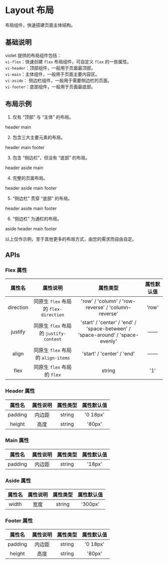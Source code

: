 <style lang="scss">
.vi-flex-demo {
  .vi-header,
  .vi-footer { 
    background-color: #e0cbf9;
  }
  .vi-main { 
    padding: 100px 0;
    background-color: #cba7f8; 
  }
  .vi-aside { 
    padding: 100px 18px;
    background-color: #d6c1ef;
  }
  .vi-header,
  .vi-main,
  .vi-aside,
  .vi-footer {
    display: flex;
    justify-content: center;
    align-items: center;
  }
  &:not(:nth-child(1)) {
    border: none;
  }
}
</style>

# Layout 布局

布局组件，快速搭建页面主体结构。

## 基础说明

violet 提供的布局组件包括：<br />
`vi-flex`：快速创建 `flex` 布局组件，可自定义 `flex` 的一些属性。 <br />
`vi-header`：顶部组件，一般用于页面最顶部。 <br />
`vi-main`：主体组件，一般用于页面主要内容区。 <br />
`vi-aside`： 侧边栏组件，一般用于需要侧边栏的页面。 <br />
`vi-footer`：底部组件，一般用于页面最底部。

## 布局示例

1. 仅有 “顶部” 与 “主体” 的布局。

<div class="examples">
  <vi-flex class="vi-flex-demo" direction="column">
    <vi-header>header</vi-header>
    <vi-main>main</vi-main>
  </vi-flex>
</div>

2. 包含三大主要元素的布局。

<div class="examples">
  <vi-flex class="vi-flex-demo" direction="column">
    <vi-header>header</vi-header>
    <vi-main>main</vi-main>
    <vi-footer>footer</vi-footer>
  </vi-flex>
</div>

3. 包含 “侧边栏”，但没有 “底部” 的布局。

<div class="examples">
  <vi-flex class="vi-flex-demo" direction="column">
    <vi-header>header</vi-header>
    <vi-flex class="vi-flex-demo">
      <vi-aside>aside</vi-aside>
      <vi-main>main</vi-main>
    </vi-flex>
  </vi-flex>
</div>

4. 完整的页面布局。

<div class="examples">
  <vi-flex class="vi-flex-demo" direction="column">
    <vi-header>header</vi-header>
    <vi-flex class="vi-flex-demo">
      <vi-aside>aside</vi-aside>
      <vi-main>main</vi-main>
    </vi-flex>
    <vi-footer>footer</vi-footer>
  </vi-flex>
</div>

5. “侧边栏” 贯穿 “底部” 的布局。

<div class="examples">
  <vi-flex class="vi-flex-demo" direction="column">
    <vi-header>header</vi-header>
    <vi-flex class="vi-flex-demo">
      <vi-aside>aside</vi-aside>
      <vi-flex direction="column">
        <vi-main>main</vi-main>
        <vi-footer>footer</vi-footer>
      </vi-flex>
    </vi-flex>
  </vi-flex>
</div>

6. “侧边栏” 为通栏的布局。

<div class="examples">
  <vi-flex class="vi-flex-demo">
    <vi-aside>aside</vi-aside>
    <vi-flex class="vi-flex-demo" direction="column">
      <vi-header>header</vi-header>
      <vi-flex direction="column">
        <vi-main>main</vi-main>
        <vi-footer>footer</vi-footer>
      </vi-flex>
    </vi-flex>
  </vi-flex>
</div>

以上仅作示例，至于其他更多的布局方式，由您的需求而自由自定。

## APIs

### Flex 属性

| 属性名 | 属性说明 | 属性类型 | 属性默认值 |
| :---: | :---: | :---: | :---: |
| direction | 同原生 `flex` 布局的 `flex-direction` | 'row' / 'column' / 'row-reverse' / 'column-reverse' | 'row' |
| justify | 同原生 `flex` 布局的 `justify-content` | 'start' / 'center' / 'end' / 'space-between' / 'space-around' / 'space-evenly' | —— |
| align | 同原生 `flex` 布局的 `align-items` | 'start' / 'center' / 'end' | —— |
| flex | 同原生 `flex` 布局的 `flex` | string | '1' |

### Header 属性

| 属性名 | 属性说明 | 属性类型 | 属性默认值 |
| :---: | :---: | :---: | :---: |
| padding | 内边距 | string | '0 18px' |
| height | 高度 | string | '80px' |

### Main 属性

| 属性名 | 属性说明 | 属性类型 | 属性默认值 |
| :---: | :---: | :---: | :---: |
| padding | 内边距 | string | '18px' |

### Aside 属性

| 属性名 | 属性说明 | 属性类型 | 属性默认值 |
| :---: | :---: | :---: | :---: |
| width | 宽度 | string | '300px' |

### Footer 属性

| 属性名 | 属性说明 | 属性类型 | 属性默认值 |
| :---: | :---: | :---: | :---: |
| padding | 内边距 | string | '0 18px' |
| height | 高度 | string | '80px' |
